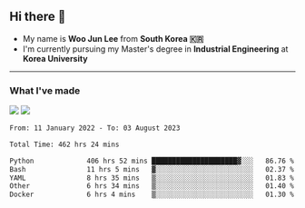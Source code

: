 ## Hi there 👋

- My name is **Woo Jun Lee** from **South Korea 🇰🇷**
- I'm currently pursuing my Master's degree in **Industrial Engineering** at **Korea University**

---

### What I've made

<a href="https://share.streamlit.io/tomtom1103/kuiai_hackathon_2022/main/JL_app.py"><img src="https://img.shields.io/badge/Journey Lee-161B22?style=for-the-badge&logo=streamlit&logoColor=FF4B4B"/></a> <a href="https://jeon-100.github.io/Dangzang/"><img src="https://img.shields.io/badge/당신을 위한 장학금, 당장!-161B22?style=for-the-badge&logo=react&logoColor=#61DAFB"/></a>

<!--START_SECTION:waka-->

```txt
From: 11 January 2022 - To: 03 August 2023

Total Time: 462 hrs 24 mins

Python             406 hrs 52 mins █████████████████████▓░░░   86.76 %
Bash               11 hrs 5 mins   ▓░░░░░░░░░░░░░░░░░░░░░░░░   02.37 %
YAML               8 hrs 35 mins   ▒░░░░░░░░░░░░░░░░░░░░░░░░   01.83 %
Other              6 hrs 34 mins   ▒░░░░░░░░░░░░░░░░░░░░░░░░   01.40 %
Docker             6 hrs 4 mins    ▒░░░░░░░░░░░░░░░░░░░░░░░░   01.30 %
```

<!--END_SECTION:waka-->
